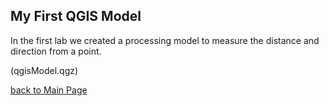 ## My First QGIS Model

In the first lab we created a processing model to measure the distance and direction from a point. 

(qgisModel.qgz) 

[back to Main Page](index.md)
